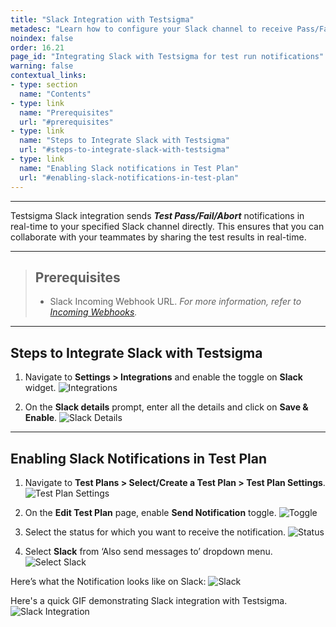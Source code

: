 ```yaml
---
title: "Slack Integration with Testsigma"
metadesc: "Learn how to configure your Slack channel to receive Pass/Fail/Abort notifications about Test Results as in real-time from Testsigma application"
noindex: false
order: 16.21
page_id: "Integrating Slack with Testsigma for test run notifications"
warning: false
contextual_links:
- type: section
  name: "Contents"
- type: link
  name: "Prerequisites"
  url: "#prerequisites"
- type: link
  name: "Steps to Integrate Slack with Testsigma"
  url: "#steps-to-integrate-slack-with-testsigma"
- type: link
  name: "Enabling Slack notifications in Test Plan"
  url: "#enabling-slack-notifications-in-test-plan"
---
```


---

Testsigma Slack integration sends ***Test Pass/Fail/Abort*** notifications in real-time to your specified Slack channel directly. This ensures that you can collaborate with your teammates by sharing the test results in real-time.

---

> ## **Prerequisites**
> 
> - Slack Incoming Webhook URL. *For more information, refer to [Incoming Webhooks](https://api.slack.com/messaging/webhooks).*

---

## **Steps to Integrate Slack with Testsigma**
1. Navigate to **Settings > Integrations** and enable the toggle on **Slack** widget. 
![Integrations](https://s3.amazonaws.com/static-docs.testsigma.com/new_images/projects/applications/navsetslack.png)

2. On the **Slack details** prompt, enter all the details and click on **Save & Enable**. 
![Slack Details](https://s3.amazonaws.com/static-docs.testsigma.com/new_images/projects/applications/sldetailspr.png)

---
## **Enabling Slack Notifications in Test Plan**
1. Navigate to **Test Plans > Select/Create a Test Plan > Test Plan Settings**. 
![Test Plan Settings](https://s3.amazonaws.com/static-docs.testsigma.com/new_images/projects/applications/tpdslack.png)

2. On the **Edit Test Plan** page, enable **Send Notification** toggle. 
![Toggle](https://s3.amazonaws.com/static-docs.testsigma.com/new_images/projects/applications/togglesltps.png)

3. Select the status for which you want to receive the notification. 
![Status](https://s3.amazonaws.com/static-docs.testsigma.com/new_images/projects/applications/notonsl.png)

4. Select **Slack** from ‘Also send messages to’ dropdown menu.  
![Select Slack](https://s3.amazonaws.com/static-docs.testsigma.com/new_images/projects/applications/asmtsl.png)

Here’s what the Notification looks like on Slack:
![Slack](https://s3.amazonaws.com/static-docs.testsigma.com/new_images/projects/applications/slack.png)

Here's a quick GIF demonstrating Slack integration with Testsigma. 
![Slack Integration](https://s3.amazonaws.com/static-docs.testsigma.com/new_images/projects/applications/SlackInt.gif)